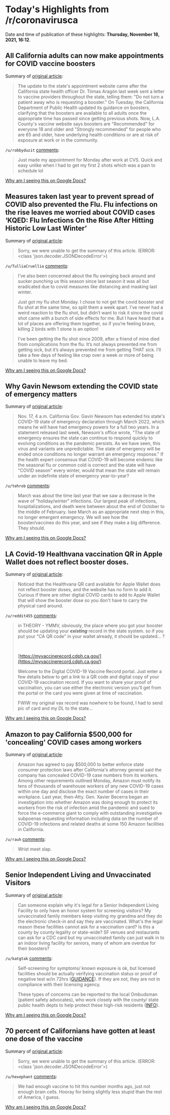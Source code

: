 # Today's Highlights from /r/coronavirusca

Date and time of publication of these highlights: **Thursday, November 18, 2021, 16:12**.

## All California adults can now make appointments for COVID vaccine boosters

Summary of [original article](https://ktla.com/news/california/all-california-adults-can-now-make-appointments-for-covid-boosters/):

> The update to the state's appointment website came after the California state health officer Dr. Tómas Aragón last week sent a letter to vaccine providers throughout the state, telling them: "Do not turn a patient away who is requesting a booster." On Tuesday, the California Department of Public Health updated its guidance on boosters, clarifying that the boosters are available to all adults once the appropriate time has passed since getting previous shots. Now, L.A. County's vaccine website says boosters are "Recommended" for everyone 18 and older and "Strongly recommended" for people who are 65 and older, have underlying health conditions or are at risk of exposure at work or in the community.

`/u/robbyduzit` [comments](https://www.reddit.com/r/CoronavirusCA/comments/qwwwfl/all_california_adults_can_now_make_appointments/):

> Just made my appointment for Monday after work at CVS. Quick and easy unlike when I had to get my first 2 shots which was a pain to schedule lol

[Why am I seeing this on Google Docs?](https://docs.google.com/document/d/1Dc6We63vOXIZsc0op-Bt4abqkYjXzOigalQqFxmvvbM/edit?usp=sharing)

## Measures taken last year to prevent spread of COVID also prevented the Flu. Flu infections on the rise leaves me worried about COVID cases ‘KQED: Flu Infections On the Rise After Hitting Historic Low Last Winter’

Summary of [original article](https://www.kqed.org/forum/2010101886490/flu-infections-on-the-rise-after-hitting-historic-low-last-winter):

> Sorry, we were unable to get the summary of this article. (ERROR: <class 'json.decoder.JSONDecodeError'>)

`/u/TulliaCruellia` [comments](https://www.reddit.com/r/CoronavirusCA/comments/qw2sak/measures_taken_last_year_to_prevent_spread_of/):

> I’ve also been concerned about the flu swinging back around and sucker punching us this season since last season it was all but eradicated due to covid measures like distancing and masking last winter. 
> 
> Just got my flu shot Monday. I chose to not get the covid booster and flu shot at the same time, so split them a week apart. I’ve never had a weird reaction to the flu shot, but didn’t want to risk it since the covid shot came with a bunch of side effects for me. But I have heard that a lot of places are offering them together, so if you’re feeling brave, killing 2 birds with 1 stone is an option! 
> 
> I’ve been getting the flu shot since 2009, after a friend of mine died from complications from the flu. It’s not always prevented me from getting sick, but it’s always prevented me from getting THAT sick. I’ll take a few days of feeling like crap over a week or more of being unable to leave my bed.

[Why am I seeing this on Google Docs?](https://docs.google.com/document/d/1Dc6We63vOXIZsc0op-Bt4abqkYjXzOigalQqFxmvvbM/edit?usp=sharing)

## Why Gavin Newsom extending the COVID state of emergency matters

Summary of [original article](https://www.sfgate.com/california-politics/article/Gavin-Newsom-COVID-emergency-powers-16625463.php?IPID=SFGate-HP-CP-Spotlight):

> Nov. 17, 4 a.m. California Gov. Gavin Newsom has extended his state's COVID-19 state of emergency declaration through March 2022, which means he will have had emergency powers for a full two years. In a statement released last week, Newsom's office wrote, "The state of emergency ensures the state can continue to respond quickly to evolving conditions as the pandemic persists. As we have seen, this virus and variants are unpredictable. The state of emergency will be ended once conditions no longer warrant an emergency response." If the health expert consensus that COVID-19 will become endemic like the seasonal flu or common cold is correct and the state will have "COVID season" every winter, would that mean the state will remain under an indefinite state of emergency year-to-year?

`/u/tehrob` [comments](https://www.reddit.com/r/CoronavirusCA/comments/qw4cvj/why_gavin_newsom_extending_the_covid_state_of/):

> March was about the time last year that we saw a decrease in the wave of "holiday/winter" infections.  Our largest peak of infections, hospitalizations, and death were between about the end of October to the middle of February.  Isee March as an appropriate next step in this, no longer emergent emergency.  We will see how the booster/vaccines do this year, and see if they make a big difference.  They should.

[Why am I seeing this on Google Docs?](https://docs.google.com/document/d/1Dc6We63vOXIZsc0op-Bt4abqkYjXzOigalQqFxmvvbM/edit?usp=sharing)

## LA Covid-19 Healthvana vaccination QR in Apple Wallet does not reflect booster doses.

Summary of [original article](https://www.reddit.com/r/CoronavirusCA/comments/qwar6a/la_covid19_healthvana_vaccination_qr_in_apple/):

> Noticed that the Healthvana QR card available for Apple Wallet does not reflect booster doses, and the website has no form to add it. Curious if there are other digital COVID cards to add to Apple Wallet that will show the booster dose so you don't have to carry the physical card around.

`/u/reddit455` [comments](https://www.reddit.com/r/CoronavirusCA/comments/qwar6a/la_covid19_healthvana_vaccination_qr_in_apple/):

> in THEORY - YMMV, obviously, the place where you got your booster should be updating your ***existing*** record in the state system. so if you put your "CA QR code" in your wallet already, it should be updated... ?
> 
> &#x200B;
> 
> [https://myvaccinerecord.cdph.ca.gov/](https://myvaccinerecord.cdph.ca.gov/)
> 
> Welcome to the Digital COVID-19 Vaccine Record portal. Just enter a few details below to get a link to a QR code and digital copy of your COVID-19 vaccination record. If you want to share your proof of vaccination, you can use either the electronic version you’ll get from the portal or the card you were given at time of vaccination.  
> 
> 
> FWIW my original vax record was nowhere to be found, I had to send pic of card and my DL to the state...

[Why am I seeing this on Google Docs?](https://docs.google.com/document/d/1Dc6We63vOXIZsc0op-Bt4abqkYjXzOigalQqFxmvvbM/edit?usp=sharing)

## Amazon to pay California $500,000 for 'concealing' COVID cases among workers

Summary of [original article](https://www.latimes.com/business/story/2021-11-15/amazon-covid-outbreak-workplace-safety-right-to-know-penalty):

> Amazon has agreed to pay $500,000 to better enforce state consumer protection laws after California's attorney general said the company has concealed COVID-19 case numbers from its workers. Among other requirements outlined Monday, Amazon must notify its tens of thousands of warehouse workers of any new COVID-19 cases within one day and disclose the exact number of cases in their workplace. Last year, then-Atty. Gen. Xavier Becerra began an investigation into whether Amazon was doing enough to protect its workers from the risk of infection amid the pandemic and sued to force the e-commerce giant to comply with outstanding investigative subpoenas requesting information including data on the number of COVID-19 infections and related deaths at some 150 Amazon facilities in California.

`/u/rauh` [comments](https://www.reddit.com/r/CoronavirusCA/comments/qv9czb/amazon_to_pay_california_500000_for_concealing/):

> Wrist meet slap.

[Why am I seeing this on Google Docs?](https://docs.google.com/document/d/1Dc6We63vOXIZsc0op-Bt4abqkYjXzOigalQqFxmvvbM/edit?usp=sharing)

## Senior Independent Living and Unvaccinated Visitors

Summary of [original article](https://www.reddit.com/r/CoronavirusCA/comments/qvfbe4/senior_independent_living_and_unvaccinated/):

> Can someone explain why it's legal for a Senior Independent Living Facility to only have an honor system for screening visitors? My unvaccinated family members keep visiting my grandma and they do the electronic check-in and say they are vaccinated. What's the legal reason these facilities cannot ask for a vaccination card? Is this a county by county legality or state-wide? SF venues and restaurants can ask for a CDC card but my unvaccinated family can just walk in to an indoor living facility for seniors, many of whom are overdue for their boosters?

`/u/katgtak` [comments](https://www.reddit.com/r/CoronavirusCA/comments/qvfbe4/senior_independent_living_and_unvaccinated/):

> Self-screening for symptoms/ known exposure is ok, but licensed facilities should be actually verifying vaccination status or proof of negative test w/in 72hrs ([GUIDANCE](https://www.cdss.ca.gov/Portals/9/CCLD/PINs/2021/ASC/PIN-21-40-ASC.pdf)). If they are not, they are not in compliance with their licensing agency. 
> 
> These types of concerns can be reported to the local Ombudsman (patient safety advocates), who work closely with the county/ state public health depts to help protect these high-risk residents ([INFO](https://www.aging.ca.gov/Programs_and_Services/Long-Term_Care_Ombudsman/)).

[Why am I seeing this on Google Docs?](https://docs.google.com/document/d/1Dc6We63vOXIZsc0op-Bt4abqkYjXzOigalQqFxmvvbM/edit?usp=sharing)

## 70 percent of Californians have gotten at least one dose of the vaccine

Summary of [original article](https://www.msn.com/en-us/news/us/70percent-of-californians-have-gotten-at-least-one-covid-vaccine-dose/ar-AAQJWkX):

> Sorry, we were unable to get the summary of this article. (ERROR: <class 'json.decoder.JSONDecodeError'>)

`/u/hexephant` [comments](https://www.reddit.com/r/CoronavirusCA/comments/qv03yb/70_percent_of_californians_have_gotten_at_least/):

> We had enough vaccine to hit this number months ago, just not enough brain cells. Hooray for being slightly less stupid than the rest of America, I guess.

[Why am I seeing this on Google Docs?](https://docs.google.com/document/d/1Dc6We63vOXIZsc0op-Bt4abqkYjXzOigalQqFxmvvbM/edit?usp=sharing)

